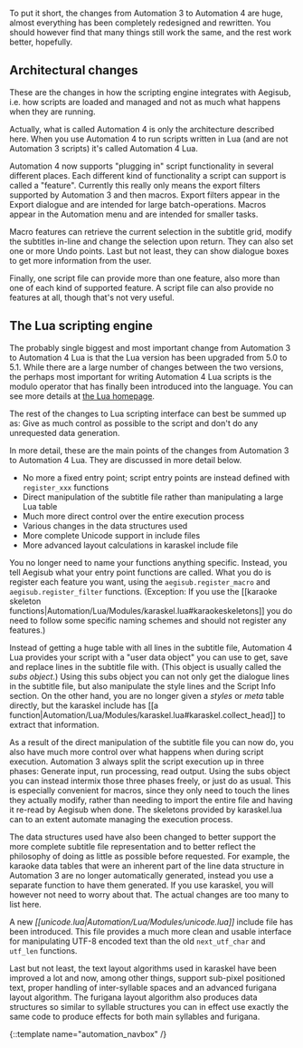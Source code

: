 To put it short, the changes from Automation 3 to Automation 4 are huge, almost
everything has been completely redesigned and rewritten. You should however
find that many things still work the same, and the rest work better, hopefully.

## Architectural changes  ##
These are the changes in how the scripting engine integrates with Aegisub,
i.e. how scripts are loaded and managed and not as much what happens when they
are running.

Actually, what is called Automation 4 is only the architecture described here.
When you use Automation 4 to run scripts written in Lua (and are not Automation
3 scripts) it's called Automation 4 Lua.

Automation 4 now supports "plugging in" script functionality in several
different places. Each different kind of functionality a script can support is
called a "feature". Currently this really only means the export filters
supported by Automation 3 and then macros. Export filters appear in the Export
dialogue and are intended for large batch-operations. Macros appear in the
Automation menu and are intended for smaller tasks.

Macro features can retrieve the current selection in the subtitle grid, modify
the subtitles in-line and change the selection upon return. They can also set
one or more Undo points. Last but not least, they can show dialogue boxes to
get more information from the user.

Finally, one script file can provide more than one feature, also more than one
of each kind of supported feature. A script file can also provide no features
at all, though that's not very useful.

## The Lua scripting engine  ##
The probably single biggest and most important change from Automation 3 to
Automation 4 Lua is that the Lua version has been upgraded from 5.0 to 5.1.
While there are a large number of changes between the two versions, the perhaps
most important for writing Automation 4 Lua scripts is the modulo operator that
has finally been introduced into the language. You can see more details at [the
Lua homepage](http://www.lua.org/versions.html).

The rest of the changes to Lua scripting interface can best be summed up as:
Give as much control as possible to the script and don't do any unrequested
data generation.

In more detail, these are the main points of the changes from Automation 3 to
Automation 4 Lua. They are discussed in more detail below.

* No more a fixed entry point; script entry points are instead defined with
  `register_xxx` functions
* Direct manipulation of the subtitle file rather than manipulating a large Lua
  table
* Much more direct control over the entire execution process
* Various changes in the data structures used
* More complete Unicode support in include files
* More advanced layout calculations in karaskel include file

You no longer need to name your functions anything specific. Instead, you tell
Aegisub what your entry point functions are called. What you do is register
each feature you want, using the `aegisub.register_macro` and
`aegisub.register_filter` functions. (Exception: If you use the [[karaoke
skeleton functions|Automation/Lua/Modules/karaskel.lua#karaokeskeletons]] you
do need to follow some specific naming schemes and should not register any
features.)

Instead of getting a huge table with all lines in the subtitle file, Automation
4 Lua provides your script with a "user data object" you can use to get, save
and replace lines in the subtitle file with. (This object is usually called the
_subs object_.) Using this subs object you can not only get the dialogue lines
in the subtitle file, but also manipulate the style lines and the Script Info
section. On the other hand, you are no longer given a _styles_ or _meta_ table
directly, but the karaskel include has [[a
function|Automation/Lua/Modules/karaskel.lua#karaskel.collect_head]] to extract
that information.

As a result of the direct manipulation of the subtitle file you can now do, you
also have much more control over what happens when during script execution.
Automation 3 always split the script execution up in three phases: Generate
input, run processing, read output. Using the subs object you can instead
intermix those three phases freely, or just do as usual. This is especially
convenient for macros, since they only need to touch the lines they actually
modify, rather than needing to import the entire file and having it re-read by
Aegisub when done. The skeletons provided by karaskel.lua can to an extent
automate managing the execution process.

The data structures used have also been changed to better support the more
complete subtitle file representation and to better reflect the philosophy of
doing as little as possible before requested. For example, the karaoke data
tables that were an inherent part of the line data structure in Automation 3
are no longer automatically generated, instead you use a separate function to
have them generated. If you use karaskel, you will however not need to worry
about that. The actual changes are too many to list here.

A new _[[unicode.lua|Automation/Lua/Modules/unicode.lua]]_ include file has
been introduced. This file provides a much more clean and usable interface for
manipulating UTF-8 encoded text than the old `next_utf_char` and `utf_len`
functions.

Last but not least, the text layout algorithms used in karaskel have been
improved a lot and now, among other things, support sub-pixel positioned text,
proper handling of inter-syllable spaces and an advanced furigana layout
algorithm. The furigana layout algorithm also produces data structures so
similar to syllable structures you can in effect use exactly the same code to
produce effects for both main syllables and furigana.

{::template name="automation_navbox" /}
